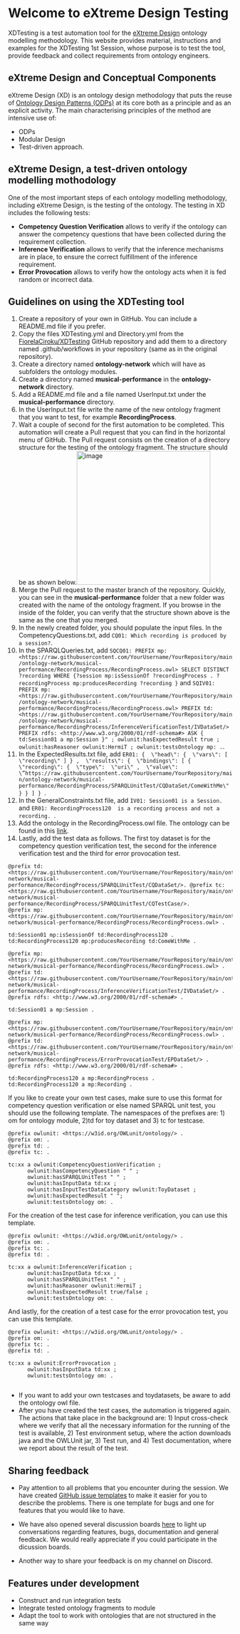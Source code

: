 # Welcome to eXtreme Design Testing

XDTesting is a test automation tool for the [eXtreme Design](https://extremedesign.info) ontology modelling methodology. This website provides material, instructions and examples for the XDTesting 1st Session, whose purpose is to test the tool, provide feedback and collect requirements from ontology engineers. 

## eXtreme Design and Conceptual Components

eXtreme Design (XD) is an ontology design methodology that puts the reuse of [Ontology Design Patterns (ODPs)](http://ontologydesignpatterns.org/wiki/Main_Page) at its core both as a principle and as an explicit activity. The main characterising principles of the method are intensive use of:

- ODPs
- Modular Design
- Test-driven approach.

## eXtreme Design, a test-driven ontology modelling mothodology

One of the most important steps of each ontology modelling methodology, including eXtreme Design, is the testing of the ontology. The testing in XD includes the following tests:

- **Competency Question Verification** allows to verify if the ontology can answer the competency questions that have been collected during the requirement collection.
- **Inference Verification** allows to verify that the inference mechanisms are in place, to ensure the correct fulfillment of the inference requirement.
- **Error Provocation** allows to verify how the ontology acts when it is fed random or incorrect data. 

## Guidelines on using the XDTesting tool 

1. Create a repository of your own in GitHub. You can include a README.md file if you prefer. 
2. Copy the files XDTesting.yml and Directory.yml from the [FiorelaCiroku/XDTesting](https://github.com/FiorelaCiroku/XD-Testing/blob/main/.github/workflows/) GitHub repository and add them to a directory named .github/workflows in your repository (same as in the original repository).
3. Create a directory named **ontology-network** which will have as subfolders the ontology modules. 
4. Create a directory named **musical-performance** in the **ontology-network** directory. 
5. Add a README.md file and a file named UserInput.txt under the **musical-performance** directory.
6. In the UserInput.txt file write the name of the new ontology fragment that you want to test, for example **RecordingProcess**.
7. Wait a couple of second for the first automation to be completed. This automation will create a Pull request that you can find in the horizontal menu of GitHub. The Pull request consists on the creation of a directory structure for the testing of the ontology fragment. The structure should be as shown below.<img width="300" alt="image" src="https://user-images.githubusercontent.com/12375920/154559169-734e28f7-ef02-43cf-8439-2d4d30d1d6a4.png">
8. Merge the Pull request to the master branch of the repository. Quickly, you can see in the **musical-performance** folder that a new folder was created with the name of the ontology fragment. If you browse in the inside of the folder, you can verify that the structure shown above is the same as the one that you merged. 
9. In the newly created folder, you should populate the input files. In the CompetencyQuestions.txt, add `CQ01: Which recording is produced by a session?`. 
10. In the SPARQLQueries.txt, add `SQCQ01: PREFIX mp: <https://raw.githubusercontent.com/YourUsername/YourRepository/main/ontology-network/musical-performance/RecordingProcess/RecordingProcess.owl> SELECT DISTINCT ?recording WHERE {?session mp:isSessionOf ?recordingProcess . ?recordingProcess mp:producesRecording ?recording }` and `SQIV01: PREFIX mp: <https://raw.githubusercontent.com/YourUsername/YourRepository/main/ontology-network/musical-performance/RecordingProcess/RecordingProcess.owl> PREFIX td: <https://raw.githubusercontent.com/YourUsername/YourRepository/main/ontology-network/musical-performance/RecordingProcess/InferenceVerificationTest/IVDataSet/> PREFIX rdfs: <http://www.w3.org/2000/01/rdf-schema#> ASK { td:Session01 a mp:Session }" ; owlunit:hasExpectedResult true ; owlunit:hasReasoner owlunit:HermiT ; owlunit:testsOntology mp: .`.
11. In the ExpectedResults.txt file, add `ER01: {  \"head\": {  \"vars\": [  \"recording\" ] } ,  \"results\": {  \"bindings\": [ {  \"recording\": {  \"type\":  \"uri\" ,  \"value\":  \”https://raw.githubusercontent.com/YourUsername/YourRepository/main/ontology-network/musical-performance/RecordingProcess/SPARQLUnitTest/CQDataSet/ComeWithMe\" } } ] } `.
12. In the GeneralConstraints.txt file, add `IV01: Session01 is a Session. ` and `ER01: RecordingProcess120  is a recording process and not a recording. `.
13. Add the ontology in the RecordingProcess.owl file. The ontology can be found in this [link](https://drive.google.com/file/d/1yHWstifYpPlByf1esQ_J9vGEvE4gZx1f/view?usp=sharing). 
14. Lastly, add the test data as follows. The first toy dataset is for the competency question verification test, the second for the inference verification test and the third for error provocation test. 

```
@prefix td: <https://raw.githubusercontent.com/YourUsername/YourRepository/main/ontology-network/musical-performance/RecordingProcess/SPARQLUnitTest/CQDataSet/>. @prefix tc: <https://raw.githubusercontent.com/YourUsername/YourRepository/main/ontology-network/musical-performance/RecordingProcess/SPARQLUnitTest/CQTestCase/>.
@prefix mp: <https://raw.githubusercontent.com/YourUsername/YourRepository/main/ontology-network/musical-performance/RecordingProcess/RecordingProcess.owl> .

td:Session01 mp:isSessionOf td:RecordingProcess120 . 
td:RecordingProcess120 mp:producesRecording td:ComeWithMe .

```
```
@prefix mp: <https://raw.githubusercontent.com/YourUsername/YourRepository/main/ontology-network/musical-performance/RecordingProcess/RecordingProcess.owl> .
@prefix td: <https://raw.githubusercontent.com/YourUsername/YourRepository/main/ontology-network/musical-performance/RecordingProcess/InferenceVerificationTest/IVDataSet/> .
@prefix rdfs: <http://www.w3.org/2000/01/rdf-schema#> .

td:Session01 a mp:Session .

```

```
@prefix mp: <https://raw.githubusercontent.com/YourUsername/YourRepository/main/ontology-network/musical-performance/RecordingProcess/RecordingProcess.owl> .
@prefix td: <https://raw.githubusercontent.com/YourUsername/YourRepository/main/ontology-network/musical-performance/RecordingProcess/ErrorProvocationTest/EPDataSet/> .
@prefix rdfs: <http://www.w3.org/2000/01/rdf-schema#> .

td:RecordingProcess120 a mp:RecordingProcess .
td:RecordingProcess120 a mp:Recording .

```

If you like to create your own test cases, make sure to use this format for competency question verification or else named SPARQL unit test, you should use the following template. The namespaces of the prefixes are: 1) om for ontology module, 2)td for toy dataset and 3) tc for testcase. 

```
@prefix owlunit: <https://w3id.org/OWLunit/ontology/> . 
@prefix om: .
@prefix td: .
@prefix tc: .
 
tc:xx a owlunit:CompetencyQuestionVerification ; 
      owlunit:hasCompetencyQuestion " " ; 
      owlunit:hasSPARQLUnitTest " " ; 
      owlunit:hasInputData td:xx ; 
      owlunit:hasInputTestDataCategory owlunit:ToyDataset ; 
      owlunit:hasExpectedResult " "; 
      owlunit:testsOntology om: . 
```
For the creation of the test case for inference verification, you can use this template. 

```
@prefix owlunit: <https://w3id.org/OWLunit/ontology/> .  
@prefix om: .
@prefix tc: .
@prefix td: .
  
tc:xx a owlunit:InferenceVerification ; 
      owlunit:hasInputData td:xx ; 
      owlunit:hasSPARQLUnitTest " " ; 
      owlunit:hasReasoner owlunit:HermiT ; 
      owlunit:hasExpectedResult true/false ; 
      owlunit:testsOntology om: . 
```

And lastly, for the creation of a test case for the error provocation test, you can use this template. 

```
@prefix owlunit: <https://w3id.org/OWLunit/ontology/> .  
@prefix om: .
@prefix tc: .
@prefix td: .
  
tc:xx a owlunit:ErrorProvocation ; 
      owlunit:hasInputData td:xx ; 
      owlunit:testsOntology om: . 
      
```

- If you want to add your own testcases and toydatasets, be aware to add the ontology owl file.  
- After you have created the test cases, the automation is triggered again. The actions that take place in the background are: 1) Input cross-check where we verify that all the necessary information for the running of the test is available, 2) Test environment setup, where the action downloads java and the OWLUnit jar, 3) Test run, and 4) Test documentation, where we report about the result of the test. 

## Sharing feedback

- Pay attention to all problems that you encounter during the session. We have created [GitHub issue templates](https://github.com/FiorelaCiroku/XD-Testing/issues) to make it easier for you to describe the problems. There is one template for bugs and one for features that you would like to have. 

- We have also opened several discussion boards [here](https://github.com/FiorelaCiroku/XD-Testing/discussions) to light up conversations regarding features, bugs, documentation and general feedback. We would really appreciate if you could participate in the dicussion boards. 

- Another way to share your feedback is on my channel on Discord. 

## Features under development

- Construct and run integration tests
- Integrate tested ontology fragments to module
- Adapt the tool to work with ontologies that are not structured in the same way


